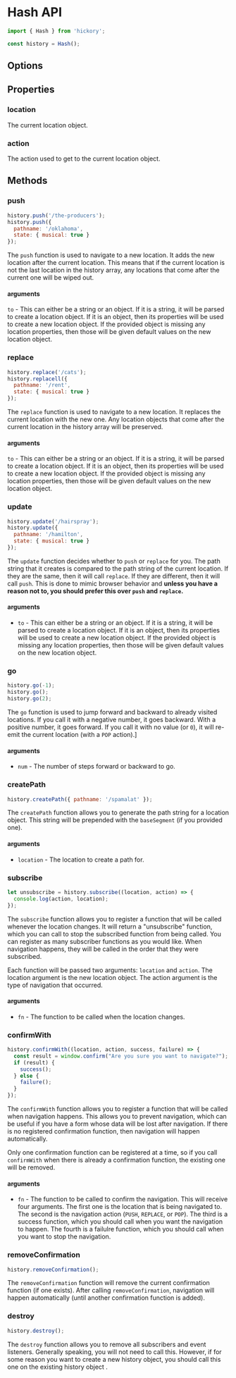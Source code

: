 # Hash API

```js
import { Hash } from 'hickory';

const history = Hash();
```

## Options

## Properties

### location

The current location object.

### action

The action used to get to the current location object.

## Methods

### push

```js
history.push('/the-producers');
history.push({
  pathname: '/oklahoma',
  state: { musical: true }
});
```

The `push` function is used to navigate to a new location. It adds the new location after the current location. This means that if the current location is not the last location in the history array, any locations that come after the current one will be wiped out.

#### arguments

`to` - This can either be a string or an object. If it is a string, it will be parsed to create a location object. If it is an object, then its properties will be used to create a new location object. If the provided object is missing any location properties, then those will be given default values on the new location object.

### replace

```js
history.replace('/cats');
history.replacell({
  pathname: '/rent',
  state: { musical: true }
});
```

The `replace` function is used to navigate to a new location. It replaces the current location with the new one. Any location objects that come after the current location in the history array will be preserved.

#### arguments

`to` - This can either be a string or an object. If it is a string, it will be parsed to create a location object. If it is an object, then its properties will be used to create a new location object. If the provided object is missing any location properties, then those will be given default values on the new location object.

### update

```js
history.update('/hairspray');
history.update({
  pathname: '/hamilton',
  state: { musical: true }
});
```

The `update` function decides whether to `push` or `replace` for you. The path string that it creates is compared to the path string of the current location. If they are the same, then it will call `replace`. If they are different, then it will call `push`. This is done to mimic browser behavior and **unless you have a reason not to, you should prefer this over `push` and `replace`.**

#### arguments

* `to` - This can either be a string or an object. If it is a string, it will be parsed to create a location object. If it is an object, then its properties will be used to create a new location object. If the provided object is missing any location properties, then those will be given default values on the new location object.

### go

```js
history.go(-1);
history.go();
history.go(2);
```

The `go` function is used to jump forward and backward to already visited locations. If you call it with a negative number, it goes backward. With a positive number, it goes forward. If you call it with no value (or `0`), it will re-emit the current location (with a `POP` action).]

#### arguments

* `num` - The number of steps forward or backward to go.

### createPath

```js
history.createPath({ pathname: '/spamalat' });
```

The `createPath` function allows you to generate the path string for a location object. This string will be prepended with the `baseSegment` (if you provided one).

#### arguments

* `location` - The location to create a path for.

### subscribe

```js
let unsubscribe = history.subscribe((location, action) => {
  console.log(action, location);
});
```

The `subscribe` function allows you to register a function that will be called whenever the location changes. It will return a "unsubscribe" function, which you can call to stop the subscribed function from being called. You can register as many subscriber functions as you would like. When navigation happens, they will be called in the order that they were subscribed.

Each function will be passed two arguments: `location` and `action`. The location argument is the new location object. The action argument is the type of navigation that occurred.

#### arguments

* `fn` - The function to be called when the location changes.

### confirmWith

```js
history.confirmWith((location, action, success, failure) => {
  const result = window.confirm("Are you sure you want to navigate?");
  if (result) {
    success();
  } else {
    failure();
  }
});
```

The `confirmWith` function allows you to register a function that will be called when navigation happens. This allows you to prevent navigation, which can be useful if you have a form whose data will be lost after navigation. If there is no registered confirmation function, then navigation will happen automatically.

Only one confirmation function can be registered at a time, so if you call `confirmWith` when there is already a confirmation function, the existing one will be removed.

#### arguments

* `fn` - The function to be called to confirm the navigation. This will receive four arguments. The first one is the location that is being navigated to. The second is the navigation action (`PUSH`, `REPLACE`, or `POP`). The third is a success function, which you should call when you want the navigation to happen. The fourth is a failulre function, which you should call when you want to stop the navigation.

### removeConfirmation

```js
history.removeConfirmation();
```

The `removeConfirmation` function will remove the current confirmation function (if one exists). After calling `removeConfirmation`, navigation will happen automatically (until another confirmation function is added).

### destroy

```js
history.destroy();
```

The `destroy` function allows you to remove all subscribers and event listeners. Generally speaking, you will not need to call this. However, if for some reason you want to create a new history object, you should call this one on the existing history object .
